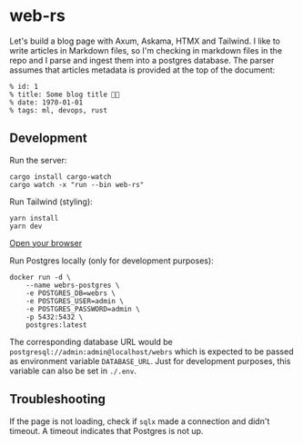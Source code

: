 # web-rs

Let's build a blog page with Axum, Askama, HTMX and Tailwind. I like to write articles in Markdown files, so I'm checking in markdown files in the repo and I parse and ingest them into a postgres database. The parser assumes that articles metadata is provided at the top of the document:

```
% id: 1
% title: Some blog title 🤖🧠
% date: 1970-01-01
% tags: ml, devops, rust
```

## Development

Run the server:

```
cargo install cargo-watch
cargo watch -x "run --bin web-rs"
```

Run Tailwind (styling):

```
yarn install
yarn dev
```

[Open your browser](http://localhost:3000)

Run Postgres locally (only for development purposes):

```
docker run -d \
    --name webrs-postgres \
    -e POSTGRES_DB=webrs \
    -e POSTGRES_USER=admin \
    -e POSTGRES_PASSWORD=admin \
    -p 5432:5432 \
    postgres:latest
```

The corresponding database URL would be `postgresql://admin:admin@localhost/webrs` which is expected to be passed as environment variable `DATABASE_URL`. Just for development purposes, this variable can also be set in `./.env`.

## Troubleshooting

If the page is not loading, check if `sqlx` made a connection and didn't timeout. A timeout indicates that Postgres is not up.
